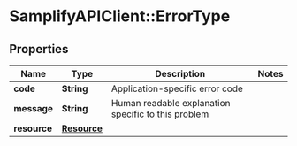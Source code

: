 # SamplifyAPIClient::ErrorType

## Properties
Name | Type | Description | Notes
------------ | ------------- | ------------- | -------------
**code** | **String** | Application-specific error code | 
**message** | **String** | Human readable explanation specific to this problem | 
**resource** | [**Resource**](Resource.md) |  | 


